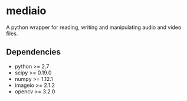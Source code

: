 # mediaio
A python wrapper for reading, writing and manipulating audio and video files.

## Dependencies
* python >= 2.7
* scipy >= 0.19.0
* numpy >= 1.12.1
* imageio >= 2.1.2
* opencv >= 3.2.0
